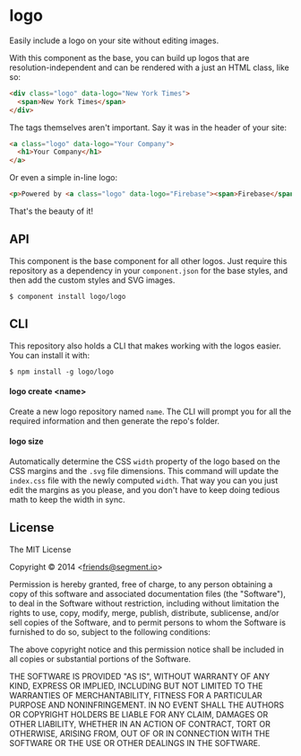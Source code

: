 # logo

  Easily include a logo on your site without editing images.

  With this component as the base, you can build up logos that are resolution-independent and can be rendered with a just an HTML class, like so:

```html
<div class="logo" data-logo="New York Times">
  <span>New York Times</span>
</div>
```

  The tags themselves aren't important. Say it was in the header of your site:

```html
<a class="logo" data-logo="Your Company">
  <h1>Your Company</h1>
</a>
```

  Or even a simple in-line logo:

```html
<p>Powered by <a class="logo" data-logo="Firebase"><span>Firebase</span></a>.</p>
```

  That's the beauty of it!

## API

  This component is the base component for all other logos. Just require this repository as a dependency in your `component.json` for the base styles, and then add the custom styles and SVG images.

    $ component install logo/logo

## CLI

  This repository also holds a CLI that makes working with the logos easier. You can install it with:

    $ npm install -g logo/logo

#### logo create \<name\>

  Create a new logo repository named `name`. The CLI will prompt you for all the required information and then generate the repo's folder.

#### logo size

  Automatically determine the CSS `width` property of the logo based on the CSS margins and the `.svg` file dimensions. This command will update the `index.css` file with the newly computed `width`. That way you can you just edit the margins as you please, and you don't have to keep doing tedious math to keep the width in sync.

## License

  The MIT License

  Copyright &copy; 2014 \<friends@segment.io\>

  Permission is hereby granted, free of charge, to any person obtaining a copy of this software and associated documentation files (the "Software"), to deal in the Software without restriction, including without limitation the rights to use, copy, modify, merge, publish, distribute, sublicense, and/or sell copies of the Software, and to permit persons to whom the Software is furnished to do so, subject to the following conditions:
  
  The above copyright notice and this permission notice shall be included in all copies or substantial portions of the Software.

  THE SOFTWARE IS PROVIDED "AS IS", WITHOUT WARRANTY OF ANY KIND, EXPRESS OR IMPLIED, INCLUDING BUT NOT LIMITED TO THE WARRANTIES OF MERCHANTABILITY, FITNESS FOR A PARTICULAR PURPOSE AND NONINFRINGEMENT. IN NO EVENT SHALL THE AUTHORS OR COPYRIGHT HOLDERS BE LIABLE FOR ANY CLAIM, DAMAGES OR OTHER LIABILITY, WHETHER IN AN ACTION OF CONTRACT, TORT OR OTHERWISE, ARISING FROM, OUT OF OR IN CONNECTION WITH THE SOFTWARE OR THE USE OR OTHER DEALINGS IN THE SOFTWARE.
